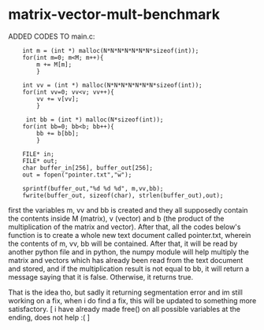 # matrix-vector-mult-benchmark








ADDED CODES TO main.c:
        
        
    
        int m = (int *) malloc(N*N*N*N*N*N*N*sizeof(int));
        for(int m=0; m<M; m++){
            m += M[m];
            }
        
        int vv = (int *) malloc(N*N*N*N*N*N*N*sizeof(int));
        for(int vv=0; vv<v; vv++){
            vv += v[vv];
            }
            
         int bb = (int *) malloc(N*sizeof(int));
        for(int bb=0; bb<b; bb++){
            bb += b[bb];
            }
            
        FILE* in;
        FILE* out;
        char buffer_in[256], buffer_out[256];
        out = fopen("pointer.txt","w");

        sprintf(buffer_out,"%d %d %d", m,vv,bb);
        fwrite(buffer_out, sizeof(char), strlen(buffer_out),out);

   
    
    

    
    
    
  first the variables m, vv and bb is created and they all supposedly contain the contents inside M (matrix), v (vector) and b (the product of the multiplication of the matrix and vector).
  After that, all the codes below's function is to create a whole new text document called pointer.txt, wherein the contents of m, vv, bb will be contained. After that, it will be read by
  another python file and in python, the numpy module will help multiply the matrix and vectors which has already been read from the text document and stored, and if the multiplication result
  is not equal to bb, it will return a message saying that it is false. Otherwise, it returns true.
  
  That is the idea tho, but sadly it returning segmentation error and im still working on a fix, when i do find a fix, this will be updated to something more satisfactory.
  [ i have already made free() on all possible variables at the ending, does not help :( ]
